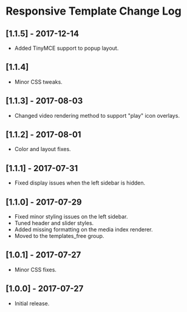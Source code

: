 
# Responsive Template Change Log

## [1.1.5] - 2017-12-14

- Added TinyMCE support to popup layout.

## [1.1.4]

- Minor CSS tweaks.

## [1.1.3] - 2017-08-03

- Changed video rendering method to support "play" icon overlays.

## [1.1.2] - 2017-08-01

- Color and layout fixes.

## [1.1.1] - 2017-07-31

- Fixed display issues when the left sidebar is hidden.

## [1.1.0] - 2017-07-29

- Fixed minor styling issues on the left sidebar.
- Tuned header and slider styles.
- Added missing formatting on the media index renderer.
- Moved to the templates_free group.

## [1.0.1] - 2017-07-27

- Minor CSS fixes.

## [1.0.0] - 2017-07-27

- Initial release.
